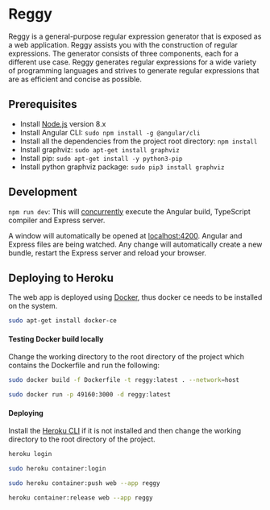 # Reggy

Reggy is a general-purpose regular expression generator that is exposed as a web application. Reggy assists you with the construction of regular expressions. The generator consists of three components, each for a different use case. Reggy generates regular expressions for a wide variety of programming languages and strives to generate regular expressions that are as efficient and concise as possible.

## Prerequisites

* Install [Node.js](https://nodejs.org/en/) version 8.x
* Install Angular CLI: `sudo npm install -g @angular/cli`
* Install all the dependencies from the project root directory: `npm install`
* Install graphviz: `sudo apt-get install graphviz`
* Install pip: `sudo apt-get install -y python3-pip`
* Install python graphviz package: `sudo pip3 install graphviz`

## Development

`npm run dev`: This will [concurrently](https://github.com/kimmobrunfeldt/concurrently) execute the Angular build, TypeScript compiler and Express server.

A window will automatically be opened at [localhost:4200](http://localhost:4200). Angular and Express files are being watched. Any change will automatically create a new bundle, restart the Express server and reload your browser.

## Deploying to Heroku

The web app is deployed using [Docker](https://www.docker.com/), thus docker ce needs to be installed on the system.
```bash
sudo apt-get install docker-ce
```

#### Testing Docker build locally
Change the working directory to the root directory of the project which contains the Dockerfile and run the following:
```bash
sudo docker build -f Dockerfile -t reggy:latest . --network=host
```

```bash
sudo docker run -p 49160:3000 -d reggy:latest
```

#### Deploying
Install the [Heroku CLI](https://devcenter.heroku.com/articles/heroku-cli) if it is not installed and then change the working directory to the root directory of the project.
```bash
heroku login
```
```bash
sudo heroku container:login
```
```bash
sudo heroku container:push web --app reggy
```
```bash
heroku container:release web --app reggy
```
